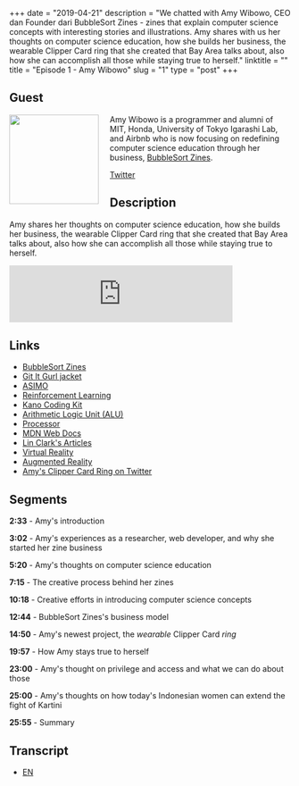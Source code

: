 +++
date = "2019-04-21"
description = "We chatted with Amy Wibowo, CEO dan Founder dari BubbleSort Zines - zines that explain computer science concepts with interesting stories and illustrations. Amy shares with us her thoughts on computer science education, how she builds her business, the wearable Clipper Card ring that she created that Bay Area talks about, also how she can accomplish all those while staying true to herself."
linktitle = ""
title = "Episode 1 - Amy Wibowo"
slug = "1"
type = "post"
+++

## Guest

<img style="float: left; width: 160px; margin-right: 20px;" src="/img/ep1.png">

Amy Wibowo is a programmer and alumni of MIT, Honda, University of Tokyo Igarashi Lab, and Airbnb who is now focusing on redefining computer science education through her business, [BubbleSort Zines](https://shop.bubblesort.io/).

[Twitter](https://twitter.com/sailorhg)

## Description

Amy shares her thoughts on computer science education, how she builds her business, the wearable Clipper Card ring that she created that Bay Area talks about, also how she can accomplish all those while staying true to herself.

<iframe src="https://anchor.fm/kartini-teknologi/embed/episodes/Episode-1---Tech-Zine-Bersama-Amy-Wibowo-e3pqve" height="102px" width="400px" frameborder="0" scrolling="no"></iframe>

## Links

- [BubbleSort Zines](https://shop.bubblesort.io/)
- [Git It Gurl jacket](https://shop.bubblesort.io/products/git-it-gurl-jacket)
- [ASIMO](https://asimo.honda.com/)
- [Reinforcement Learning](https://skymind.ai/wiki/deep-reinforcement-learning)
- [Kano Coding Kit](https://kano.me/store/row/products/coding-wand)
- [Arithmetic Logic Unit (ALU)](https://en.wikipedia.org/wiki/Arithmetic_logic_unit)
- [Processor](<https://en.wikipedia.org/wiki/Processor_(computing)>)
- [MDN Web Docs](https://developer.mozilla.org/en-US/)
- [Lin Clark's Articles](https://hacks.mozilla.org/author/lclarkmozilla-com/)
- [Virtual Reality](https://en.wikipedia.org/wiki/Virtual_reality)
- [Augmented Reality](https://en.wikipedia.org/wiki/Augmented_reality)
- [Amy's Clipper Card Ring on Twitter](https://twitter.com/sailorhg/status/1114220720949583872)

## Segments

**2:33** - Amy's introduction

**3:02** - Amy's experiences as a researcher, web developer, and why she started her zine business

**5:20** - Amy's thoughts on computer science education

**7:15** - The creative process behind her zines

**10:18** - Creative efforts in introducing computer science concepts

**12:44** - BubbleSort Zines's business model

**14:50** - Amy's newest project, the _wearable_ Clipper Card _ring_

**19:57** - How Amy stays true to herself

**23:00** - Amy's thought on privilege and access and what we can do about those

**25:00** - Amy's thoughts on how today's Indonesian women can extend the fight of Kartini

**25:55** - Summary

## Transcript

- [EN](transcript)
